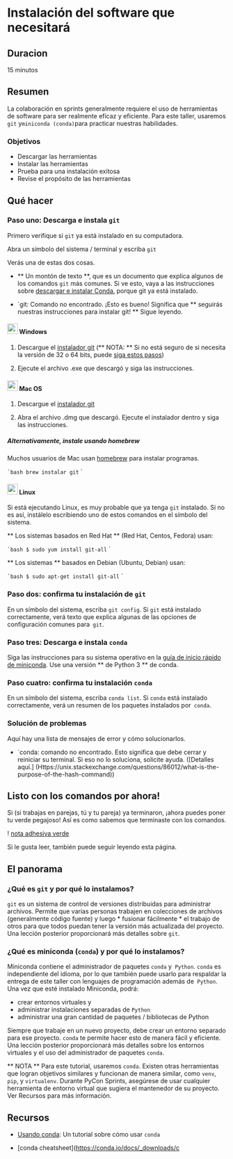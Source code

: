 <!-- comienza la sección de título generado automáticamente -->
# Instalación del software que necesitará
<!-- fin de la sección autogenerada -->


## Duracion

15 minutos


## Resumen

La colaboración en sprints generalmente requiere el uso de herramientas de software para ser realmente eficaz y eficiente. Para este taller, usaremos `git` y` miniconda (conda) `para practicar nuestras habilidades.

### Objetivos

* Descargar las herramientas
* Instalar las herramientas
* Prueba para una instalación exitosa
* Revise el propósito de las herramientas

## Qué hacer

### Paso uno: Descarga e instala `git`

Primero verifique si `git` ya está instalado en su computadora.

Abra un símbolo del sistema / terminal y escriba `git`

Verás una de estas dos cosas.

- ** Un montón de texto **, que es un documento que explica algunos de los comandos `git` más comunes. Si ve esto, vaya a las instrucciones sobre [descargar e instalar Conda.](#Download-and-install-conda) porque git ya está instalado.

- `git: Comando no encontrado. ¡Esto es bueno! Significa que ** seguirás nuestras instrucciones para instalar git! ** Sigue leyendo.

#### <img src="images/windows_icon.jpg" width="24" height="24"> Windows 

1. Descargue el [instalador git](https://git-scm.com/downloads) (** NOTA: ** Si no está seguro de si necesita la versión de 32 o 64 bits, puede [siga estos pasos](https://support.microsoft.com/en-us/help/15056/windows-7-32-64-bit-faq))

3. Ejecute el archivo .exe que descargó y siga las instrucciones.

#### <img src = "images/mac_icon.png" width="24" height="24"> Mac OS 

1. Descargue el [instalador git](https://git-scm.com/downloads)

2. Abra el archivo .dmg que descargó. Ejecute el instalador dentro y siga las instrucciones.

##### Alternativamente, instale usando homebrew

Muchos usuarios de Mac usan [homebrew](http://brew.sh/) para instalar programas.

`` `bash
brew instalar git
`` `

#### <img src = "images/linux_icon.jpg" width="24" height="24"> Linux 

Si está ejecutando Linux, es muy probable que ya tenga `git` instalado. Si no es así, instálelo escribiendo uno de estos comandos en el símbolo del sistema.

** Los sistemas basados ​​en Red Hat ** (Red Hat, Centos, Fedora) usan:

`` `bash
$ sudo yum install git-all
`` `

** Los sistemas ** basados ​​en Debian (Ubuntu, Debian) usan:

`` `bash
$ sudo apt-get install git-all
`` `

### Paso dos: confirma tu instalación de `git`

En un símbolo del sistema, escriba `git config`. Si `git` está instalado correctamente, verá texto que explica algunas de las opciones de configuración comunes para` git`.

### Paso tres: Descarga e instala `conda`

Siga las instrucciones para su sistema operativo en la [guía de inicio rápido de miniconda](http://conda.pydata.org/docs/install/quick.html). Use una versión ** de Python 3 ** de conda.

### Paso cuatro: confirma tu instalación `conda`

En un símbolo del sistema, escriba `conda list`. Si `conda` está instalado correctamente, verá un resumen de los paquetes instalados por` conda`.

### Solución de problemas

Aquí hay una lista de mensajes de error y cómo solucionarlos.

- `conda: comando no encontrado. Esto significa que debe cerrar y reiniciar su terminal. Si eso no lo soluciona, solicite ayuda. ([Detalles aquí.] (Https://unix.stackexchange.com/questions/86012/what-is-the-purpose-of-the-hash-command))

## Listo con los comandos por ahora!

Si (si trabajas en parejas, tú y tu pareja) ya terminaron, ¡ahora puedes poner tu verde pegajoso! Así es como sabemos que terminaste con los comandos.

! [nota adhesiva verde](images/Sticky-Note-02-Green-300px.png)

Si le gusta leer, también puede seguir leyendo esta página.

## El panorama

### ¿Qué es `git` y por qué lo instalamos?

`git` es un sistema de control de versiones distribuidas para administrar archivos. Permite que varias personas trabajen en colecciones de archivos (generalmente código fuente) y luego * fusionar fácilmente * el trabajo de otros para que todos puedan tener la versión más actualizada del proyecto. Una lección posterior proporcionará más detalles sobre `git`.

### ¿Qué es miniconda (`conda`) y por qué lo instalamos?

Miniconda contiene el administrador de paquetes `conda` y` Python`. `conda` es independiente del idioma, por lo que también puede usarlo para respaldar la entrega de este taller con lenguajes de programación además de` Python`. Una vez que esté instalado Miniconda, podrá:

* crear entornos virtuales y
* administrar instalaciones separadas de `Python`
* administrar una gran cantidad de paquetes / bibliotecas de Python

Siempre que trabaje en un nuevo proyecto, debe crear un entorno separado para ese proyecto. `conda` te permite hacer esto de manera fácil y eficiente. Una lección posterior proporcionará más detalles sobre los entornos virtuales y el uso del administrador de paquetes `conda`.

** NOTA ** Para este tutorial, usaremos `conda`. Existen otras herramientas que logran objetivos similares y funcionan de manera similar, como `venv`,` pip`, y `virtualenv`. Durante PyCon Sprints, asegúrese de usar cualquier herramienta de entorno virtual que sugiera el mantenedor de su proyecto. Ver Recursos para más información.

## Recursos

* [Usando conda](http://conda.pydata.org/docs/using/index.html): Un tutorial sobre cómo usar `conda`

* [conda cheatsheet](https://conda.io/docs/_downloads/c
